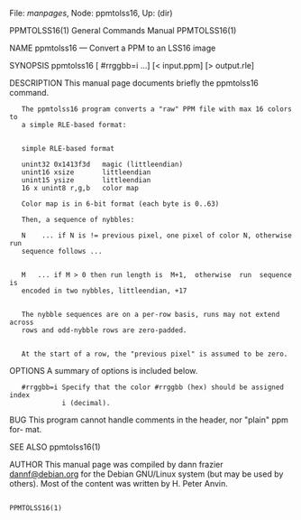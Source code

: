 File: *manpages*,  Node: ppmtolss16,  Up: (dir)

PPMTOLSS16(1)               General Commands Manual              PPMTOLSS16(1)



NAME
       ppmtolss16 — Convert a PPM to an LSS16 image

SYNOPSIS
       ppmtolss16 [               #rrggbb=i            ...]  [< input.ppm]  [>
       output.rle]

DESCRIPTION
       This manual page documents briefly the ppmtolss16 command.


       The ppmtolss16 program converts a "raw" PPM file with max 16 colors  to
       a simple RLE-based format:


       simple RLE-based format

       unint32 0x1413f3d   magic (littleendian)
       unint16 xsize       littleendian
       unint15 ysize       littleendian
       16 x unint8 r,g,b   color map

       Color map is in 6-bit format (each byte is 0..63)

       Then, a sequence of nybbles:

       N    ... if N is != previous pixel, one pixel of color N, otherwise run
       sequence follows ...


       M   ... if M > 0 then run length is  M+1,  otherwise  run  sequence  is
       encoded in two nybbles, littleendian, +17


       The nybble sequences are on a per-row basis, runs may not extend across
       rows and odd-nybble rows are zero-padded.


       At the start of a row, the "previous pixel" is assumed to be zero.


OPTIONS
       A summary of options is included below.

       #rrggbb=i Specify that the color #rrggbb (hex) should be assigned index
                 i (decimal).


BUG
       This program cannot handle comments in the header, nor "plain" ppm for-
       mat.


SEE ALSO
       ppmtolss16(1)


AUTHOR
       This manual page was compiled by dann  frazier  <dannf@debian.org>  for
       the  Debian  GNU/Linux system (but may be used by others).  Most of the
       content was written by H. Peter Anvin.



                                                                 PPMTOLSS16(1)
